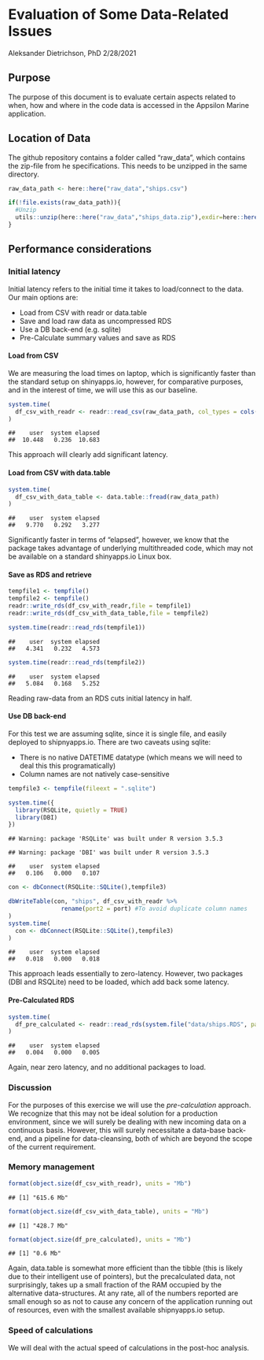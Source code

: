 Evaluation of Some Data-Related Issues
================
Aleksander Dietrichson, PhD
2/28/2021

## Purpose

The purpose of this document is to evaluate certain aspects related to
when, how and where in the code data is accessed in the Appsilon Marine
application.

## Location of Data

The github repository contains a folder called “raw\_data”, which
contains the zip-file from he specifications. This needs to be unzipped
in the same directory.

``` r
raw_data_path <- here::here("raw_data","ships.csv")

if(!file.exists(raw_data_path)){
  #Unzip
  utils::unzip(here::here("raw_data","ships_data.zip"),exdir=here::here("raw_data"))
}
```

## Performance considerations

### Initial latency

Initial latency refers to the initial time it takes to load/connect to
the data. Our main options are:

  - Load from CSV with readr or data.table
  - Save and load raw data as uncompressed RDS
  - Use a DB back-end (e.g. sqlite)
  - Pre-Calculate summary values and save as RDS

#### Load from CSV

We are measuring the load times on laptop, which is significantly faster
than the standard setup on shinyapps.io, however, for comparative
purposes, and in the interest of time, we will use this as our baseline.

``` r
system.time(
  df_csv_with_readr <- readr::read_csv(raw_data_path, col_types = cols())
)
```

    ##    user  system elapsed 
    ##  10.448   0.236  10.683

This approach will clearly add significant latency.

#### Load from CSV with data.table

``` r
system.time(
  df_csv_with_data_table <- data.table::fread(raw_data_path)
)
```

    ##    user  system elapsed 
    ##   9.770   0.292   3.277

Significantly faster in terms of “elapsed”, however, we know that the
package takes advantage of underlying multithreaded code, which may not
be available on a standard shinyapps.io Linux box.

#### Save as RDS and retrieve

``` r
tempfile1 <- tempfile()
tempfile2 <- tempfile()
readr::write_rds(df_csv_with_readr,file = tempfile1)
readr::write_rds(df_csv_with_data_table,file = tempfile2)

system.time(readr::read_rds(tempfile1))
```

    ##    user  system elapsed 
    ##   4.341   0.232   4.573

``` r
system.time(readr::read_rds(tempfile2))
```

    ##    user  system elapsed 
    ##   5.084   0.168   5.252

Reading raw-data from an RDS cuts initial latency in half.

#### Use DB back-end

For this test we are assuming sqlite, since it is single file, and
easily deployed to shipnyapps.io. There are two caveats using sqlite:

  - There is no native DATETIME datatype (which means we will need to
    deal this this programatically)
  - Column names are not natively case-sensitive

<!-- end list -->

``` r
tempfile3 <- tempfile(fileext = ".sqlite")

system.time({
  library(RSQLite, quietly = TRUE)
  library(DBI)
})
```

    ## Warning: package 'RSQLite' was built under R version 3.5.3

    ## Warning: package 'DBI' was built under R version 3.5.3

    ##    user  system elapsed 
    ##   0.106   0.000   0.107

``` r
con <- dbConnect(RSQLite::SQLite(),tempfile3)

dbWriteTable(con, "ships", df_csv_with_readr %>% 
               rename(port2 = port) #To avoid duplicate column names
)
system.time(
  con <- dbConnect(RSQLite::SQLite(),tempfile3)
)
```

    ##    user  system elapsed 
    ##   0.018   0.000   0.018

This approach leads essentially to zero-latency. However, two packages
(DBI and RSQLite) need to be loaded, which add back some latency.

#### Pre-Calculated RDS

``` r
system.time(
  df_pre_calculated <- readr::read_rds(system.file("data/ships.RDS", package="appsilonmarine"))
)
```

    ##    user  system elapsed 
    ##   0.004   0.000   0.005

Again, near zero latency, and no additional packages to load.

### Discussion

For the purposes of this exercise we will use the *pre-calculation*
approach. We recognize that this may not be ideal solution for a
production environment, since we will surely be dealing with new
incoming data on a continuous basis. However, this will surely
necessitate a data-base back-end, and a pipeline for data-cleansing,
both of which are beyond the scope of the current requirement.

### Memory management

``` r
format(object.size(df_csv_with_readr), units = "Mb")
```

    ## [1] "615.6 Mb"

``` r
format(object.size(df_csv_with_data_table), units = "Mb")
```

    ## [1] "428.7 Mb"

``` r
format(object.size(df_pre_calculated), units = "Mb")
```

    ## [1] "0.6 Mb"

Again, data.table is somewhat more efficient than the tibble (this is
likely due to their intelligent use of pointers), but the precalculated
data, not surprisingly, takes up a small fraction of the RAM occupied by
the alternative data-structures. At any rate, all of the numbers
reported are small enough so as not to cause any concern of the
application running out of resources, even with the smallest available
shipnyapps.io setup.

### Speed of calculations

We will deal with the actual speed of calculations in the post-hoc
analysis.
